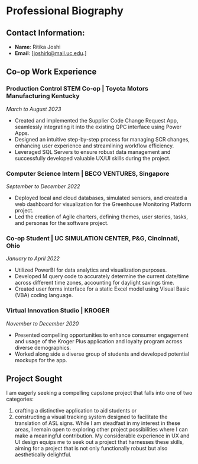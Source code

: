 # Professional Biography

## Contact Information:
- **Name**: Ritika Joshi
- **Email**: [joshirk@mail.uc.edu.]

## Co-op Work Experience

### Production Control STEM Co-op | Toyota Motors Manufacturing Kentucky
*March to August 2023*
- Created and implemented the Supplier Code Change Request App, seamlessly integrating it into the existing QPC interface using Power Apps.
- Designed an intuitive step-by-step process for managing SCR changes, enhancing user experience and streamlining workflow efficiency.
- Leveraged SQL Servers to ensure robust data management and successfully developed valuable UX/UI skills during the project.

### Computer Science Intern | BECO VENTURES, Singapore
*September to December 2022*
- Deployed local and cloud databases, simulated sensors, and created a web dashboard for visualization for the Greenhouse Monitoring Platform project.
- Led the creation of Agile charters, defining themes, user stories, tasks, and personas for the software project.

### Co-op Student | UC SIMULATION CENTER, P&G, Cincinnati, Ohio
*January to April 2022*
- Utilized PowerBI for data analytics and visualization purposes.
- Developed M query code to accurately determine the current date/time across different time zones, accounting for daylight savings time.
- Created user forms interface for a static Excel model using Visual Basic (VBA) coding language.

### Virtual Innovation Studio | KROGER
*November to December 2020*
- Presented compelling opportunities to enhance consumer engagement and usage of the Kroger Plus application and loyalty program across diverse demographics.
- Worked along side a diverse group of students and developed potential mockups for the app.


## Project Sought
I am eagerly seeking a compelling capstone project that falls into one of two categories: 
1. crafting a distinctive application to aid students or 
2. constructing a visual tracking system designed to facilitate the translation of ASL signs. 
While I am steadfast in my interest in these areas, I remain open to exploring other project possibilities where I can make a meaningful contribution. My considerable experience in UX and UI design equips me to seek out a project that harnesses these skills, aiming for a project that is not only functionally robust but also aesthetically delightful.
